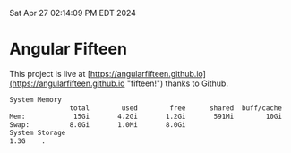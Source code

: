 Sat Apr 27 02:14:09 PM EDT 2024

# Angular Fifteen


This project is live at [https://angularfifteen.github.io](https://angularfifteen.github.io "fifteen!") thanks to Github.

```bash
System Memory
               total        used        free      shared  buff/cache   available
Mem:            15Gi       4.2Gi       1.2Gi       591Mi        10Gi        11Gi
Swap:          8.0Gi       1.0Mi       8.0Gi
System Storage
1.3G	.

